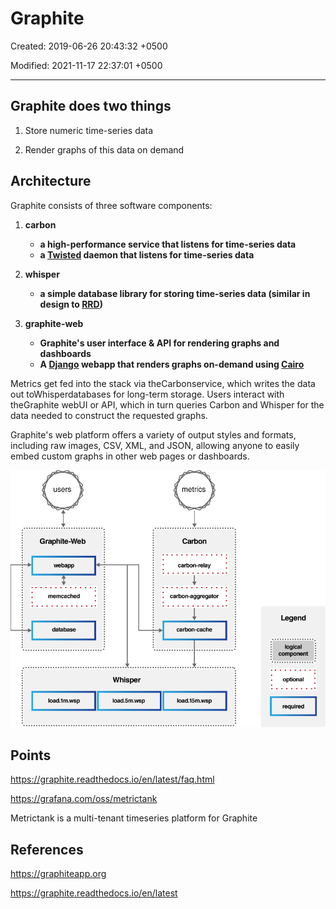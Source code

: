 # Graphite

Created: 2019-06-26 20:43:32 +0500

Modified: 2021-11-17 22:37:01 +0500

---

## Graphite does two things

1. Store numeric time-series data

2. Render graphs of this data on demand

## Architecture

Graphite consists of three software components:

1. **carbon**
    - **a high-performance service that listens for time-series data**
    - **a [Twisted](http://www.twistedmatrix.com/) daemon that listens for time-series data**

2. **whisper**
    - **a simple database library for storing time-series data (similar in design to [RRD](http://oss.oetiker.ch/rrdtool/))**

3. **graphite-web**
    - **Graphite's user interface & API for rendering graphs and dashboards**
    - **A [Django](http://www.djangoproject.com/) webapp that renders graphs on-demand using [Cairo](http://www.cairographics.org/)**

Metrics get fed into the stack via theCarbonservice, which writes the data out toWhisperdatabases for long-term storage. Users interact with theGraphite webUI or API, which in turn queries Carbon and Whisper for the data needed to construct the requested graphs.

Graphite's web platform offers a variety of output styles and formats, including raw images, CSV, XML, and JSON, allowing anyone to easily embed custom graphs in other web pages or dashboards.

![image](../../media/DevOps-Monitoring-Graphite-image1.png)

## Points

<https://graphite.readthedocs.io/en/latest/faq.html>

<https://grafana.com/oss/metrictank>

Metrictank is a multi-tenant timeseries platform for Graphite

## References

<https://graphiteapp.org>

<https://graphite.readthedocs.io/en/latest>
